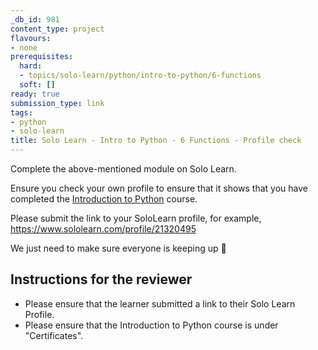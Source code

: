 ```yaml
---
_db_id: 981
content_type: project
flavours:
- none
prerequisites:
  hard:
  - topics/solo-learn/python/intro-to-python/6-functions
  soft: []
ready: true
submission_type: link
tags:
- python
- solo-learn
title: Solo Learn - Intro to Python - 6 Functions - Profile check
---
```


Complete the above-mentioned module on Solo Learn.

Ensure you check your own profile to ensure that it shows that you have completed the [Introduction to Python](https://www.sololearn.com/learn/courses/python-introduction) course.

Please submit the link to your SoloLearn profile, for example, https://www.sololearn.com/profile/21320495

We just need to make sure everyone is keeping up 💚

## Instructions for the reviewer

- Please ensure that the learner submitted a link to their Solo Learn Profile.
- Please ensure that the Introduction to Python course is under "Certificates".